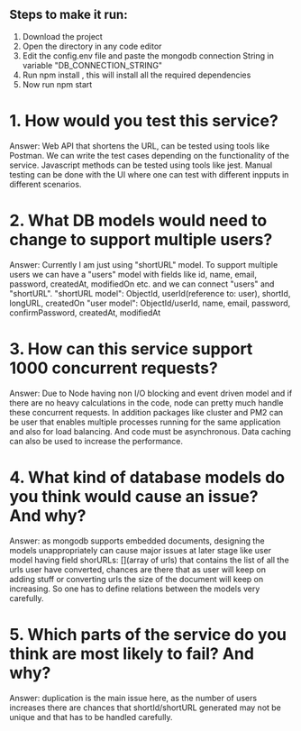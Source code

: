 ## Steps to make it run:

1) Download the project
2) Open the directory in any code editor
3) Edit the config.env file and paste the mongodb connection String in variable "DB_CONNECTION_STRING"
4) Run npm install , this will install all the required dependencies
5) Now run npm start





# 1. How would you test this service?
Answer: Web API that shortens the URL, can be tested using tools like Postman. We can write the test cases depending on the functionality of the service.
Javascript methods can be tested using tools like jest. 
Manual testing can be done with the UI where one can test with different inpputs in different scenarios.

# 2. What DB models would need to change to support multiple users?
Answer: Currently I am just using "shortURL" model. To support multiple users we can have a "users" model with fields like id, name, email, password, createdAt, modifiedOn
etc. and we can connect "users" and "shortURL".
"shortURL model": ObjectId, userId(reference to: user), shortId, longURL, createdOn
"user model": ObjectId/userId, name, email, password, confirmPassword, createdAt, modifiedAt

# 3. How can this service support 1000 concurrent requests?
Answer: Due to Node having non I/O blocking and event driven model and if there are no heavy calculations in the code, node can pretty much handle these concurrent requests.
In addition packages like cluster and PM2 can be user that enables multiple processes running for the same application and also for load balancing. And code must be asynchronous.
Data caching can also be used to increase the performance.

# 4. What kind of database models do you think would cause an issue? And why?
Answer: as mongodb supports embedded documents, designing the models unappropriately can cause major issues at later stage like 
user model having field shorURLs: [](array of urls) that contains the list of all the urls user have converted, chances are there that as user will keep on adding stuff or converting urls
the size of the document will keep on increasing. So one has to define relations between the models very carefully.

# 5. Which parts of the service do you think are most likely to fail? And why?
Answer: duplication is the main issue here, as the number of users increases there are chances that shortId/shortURL generated may not be unique and that has to be handled carefully.

